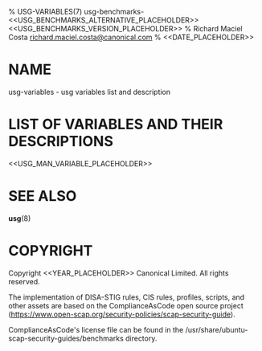 % USG-VARIABLES(7) usg-benchmarks-<<USG_BENCHMARKS_ALTERNATIVE_PLACEHOLDER>> <<USG_BENCHMARKS_VERSION_PLACEHOLDER>>
% Richard Maciel Costa <richard.maciel.costa@canonical.com>
% <<DATE_PLACEHOLDER>>

# NAME
usg-variables - usg variables list and description

# LIST OF VARIABLES AND THEIR DESCRIPTIONS
<<USG_MAN_VARIABLE_PLACEHOLDER>>

# SEE ALSO
**usg**(8)

# COPYRIGHT
Copyright <<YEAR_PLACEHOLDER>> Canonical Limited. All rights reserved.

The implementation of DISA-STIG rules, CIS rules, profiles, scripts, and other assets are based on the ComplianceAsCode open source project (https://www.open-scap.org/security-policies/scap-security-guide).

ComplianceAsCode's license file can be found in the /usr/share/ubuntu-scap-security-guides/benchmarks directory.
